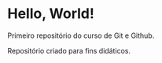 # Hello, World!
 Primeiro repositório do curso de Git e Github.
 
 Repositório criado para fins didáticos.
